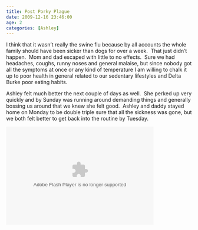 ```yaml
---
title: Post Porky Plague
date: 2009-12-16 23:46:00
age: 2
categories: [Ashley]
---
```

<p>I think that it wasn’t really the swine flu because by all accounts the whole family should have been sicker than dogs for over a week.  That just didn’t happen.  Mom and dad escaped with little to no effects.  Sure we had headaches, coughs, runny noses and general malaise, but since nobody got all the symptoms at once or any kind of temperature I am willing to chalk it up to poor health in general related to our sedentary lifestyles and Delta Burke poor eating habits.</p>  <p>Ashley felt much better the next couple of days as well.  She perked up very quickly and by Sunday was running around demanding things and generally bossing us around that we knew she felt good.  Ashley and daddy stayed home on Monday to be double triple sure that all the sickness was gone, but we both felt better to get back into the routine by Tuesday.</p>  <p><embed type="application/x-shockwave-flash" src="http://picasaweb.google.com/s/c/bin/slideshow.swf" width="400" height="267" flashvars="host=picasaweb.google.com&amp;captions=1&amp;hl=en_US&amp;feat=flashalbum&amp;RGB=0x000000&amp;feed=http%3A%2F%2Fpicasaweb.google.com%2Fdata%2Ffeed%2Fapi%2Fuser%2Fwyseguys%2Falbumid%2F5415304146318387185%3Falt%3Drss%26kind%3Dphoto%26authkey%3DGv1sRgCO2d7dPx7YzebQ%26hl%3Den_US" pluginspage="http://www.macromedia.com/go/getflashplayer" /></p>
